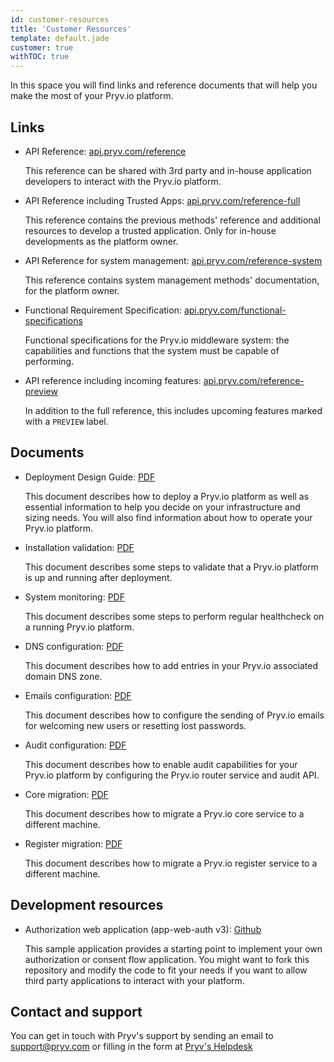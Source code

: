 ```yaml
---
id: customer-resources
title: 'Customer Resources'
template: default.jade
customer: true
withTOC: true
---
```


In this space you will find links and reference documents that will help you make the most of your Pryv.io platform.

## Links

- API Reference: [api.pryv.com/reference](https://api.pryv.com/reference/)

  This reference can be shared with 3rd party and in-house application developers to interact with the Pryv.io platform.

- API Reference including Trusted Apps: [api.pryv.com/reference-full](https://api.pryv.com/reference-full/)

  This reference contains the previous methods' reference and additional resources to develop a trusted application. Only for in-house developments as the platform owner.

- API Reference for system management: [api.pryv.com/reference-system](https://api.pryv.com/reference-system/)

  This reference contains system management methods' documentation, for the platform owner.

- Functional Requirement Specification: [api.pryv.com/functional-specifications](https://api.pryv.com/functional-specifications/)

  Functional specifications for the Pryv.io middleware system: the capabilities and functions that the system must be capable of performing.

- API reference including incoming features: [api.pryv.com/reference-preview](https://api.pryv.com/reference-preview/)

  In addition to the full reference, this includes upcoming features marked with a `PREVIEW` label.

## Documents

- Deployment Design Guide: [PDF](/assets/docs/deployment_design_guide_v6.pdf)

  This document describes how to deploy a Pryv.io platform as well as essential information to help you decide on your infrastructure and sizing needs.
  You will also find information about how to operate your Pryv.io platform.

- Installation validation: [PDF](/assets/docs/20190131-pryv.io-verification-v3.pdf)

  This document describes some steps to validate that a Pryv.io platform is up and running after deployment.

- System monitoring: [PDF](/assets/docs/20190201-API-healthchecks-v4.pdf)

  This document describes some steps to perform regular healthcheck on a running Pryv.io platform.

- DNS configuration: [PDF](/assets/docs/20190501-dns-config-v3.pdf)

  This document describes how to add entries in your Pryv.io associated domain DNS zone.

- Emails configuration: [PDF](/assets/docs/20190508-pryv.io-emails-v4.pdf)

  This document describes how to configure the sending of Pryv.io emails for welcoming new users or resetting lost passwords.

- Audit configuration: [PDF](/assets/docs/20190718-pryv.io-audit-v5.pdf)

  This document describes how to enable audit capabilities for your Pryv.io platform by configuring the Pryv.io router service and audit API.

- Core migration: [PDF](/assets/docs/20190604-migrate-core-v1.pdf)

  This document describes how to migrate a Pryv.io core service to a different machine.

- Register migration: [PDF](/assets/docs/20190604-migrate-register-v1.pdf)

  This document describes how to migrate a Pryv.io register service to a different machine.

## Development resources

- Authorization web application (app-web-auth v3): [Github](https://github.com/pryv/app-web-auth3)

  This sample application provides a starting point to implement your own authorization or consent flow application. You might want to fork this repository and modify the code to fit your needs if you want to allow third party applications to interact with your platform.

## Contact and support

You can get in touch with Pryv's support by sending an email to [support@pryv.com](mailto:support@pryv.com) or filling in the form at [Pryv's Helpdesk](http://pryv.com/helpdesk/)
